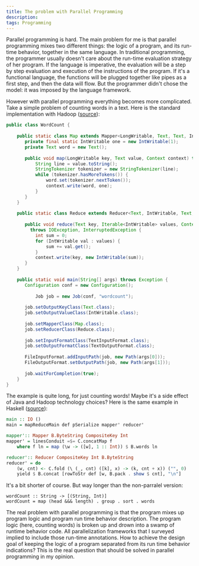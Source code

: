 ```yaml
---
title: The problem with Parallel Programming
description: 
tags: Programming
---
```


Parallel programming is hard.
The main problem for me is that parallel programming mixes two different things: the logic of a program, and its run-time behavior, together in the same language.
In traditional programming, the programmer usually doesn't care about the run-time evaluation strategy of her program.
If the language is imperative, the evaluation will be a step by step evaluation and execution of the instructions of the program.
If it's a functional language, the functions will be plugged together like pipes as a first step, and then the data will flow.
But the programmer didn't chose the model: it was imposed by the language framework.

However with parallel programming everything becomes more complicated.
Take a simple problem of counting words in a text.
Here is the standard implementation with Hadoop ([source](http://wiki.apache.org/hadoop/WordCount)):

```Java
public class WordCount {
           
    public static class Map extends Mapper<LongWritable, Text, Text, IntWritable> {
       private final static IntWritable one = new IntWritable(1);
       private Text word = new Text();
           
       public void map(LongWritable key, Text value, Context context) throws IOException, InterruptedException {
           String line = value.toString();
           StringTokenizer tokenizer = new StringTokenizer(line);
           while (tokenizer.hasMoreTokens()) {
               word.set(tokenizer.nextToken());
               context.write(word, one);
           }
       }
    } 
           
    public static class Reduce extends Reducer<Text, IntWritable, Text, IntWritable> {
   
       public void reduce(Text key, Iterable<IntWritable> values, Context context) 
         throws IOException, InterruptedException {
           int sum = 0;
           for (IntWritable val : values) {
               sum += val.get();
           }
           context.write(key, new IntWritable(sum));
       }
    }
           
    public static void main(String[] args) throws Exception {
       Configuration conf = new Configuration();
           
           Job job = new Job(conf, "wordcount");
       
       job.setOutputKeyClass(Text.class);
       job.setOutputValueClass(IntWritable.class);
           
       job.setMapperClass(Map.class);
       job.setReducerClass(Reduce.class);
           
       job.setInputFormatClass(TextInputFormat.class);
       job.setOutputFormatClass(TextOutputFormat.class);
           
       FileInputFormat.addInputPath(job, new Path(args[0]));
       FileOutputFormat.setOutputPath(job, new Path(args[1]));
           
       job.waitForCompletion(true);
    }
}
```

The example is quite long, for just counting words!
Maybe it's a side effect of Java and Hadoop technology choices?
Here is the same example in Haskell ([source](https://github.com/Soostone/hadron/blob/master/examples/WordCount.hs)):

```Haskell
main :: IO ()
main = mapReduceMain def pSerialize mapper' reducer'

mapper':: Mapper B.ByteString CompositeKey Int
mapper' = linesConduit =$= C.concatMap f
    where f ln = map (\w -> ([w], 1 :: Int)) $ B.words ln

reducer':: Reducer CompositeKey Int B.ByteString
reducer' = do
    (w, cnt) <- C.fold (\ (_, cnt) ([k], x) -> (k, cnt + x)) ("", 0)
    yield $ B.concat [rowToStr def [w, B.pack . show $ cnt], "\n"]
```

It's a bit shorter of course.
But way longer than the non-parralel version:

    wordCount :: String -> [(String, Int)]
    wordCount = map (head &&& length) . group . sort . words

The real problem with parallel programming is that the program mixes up program logic and program run time behavior description.
The program logic (here, counting words) is broken up and drown into a swamp of runtime behavior code.
All parallelization frameworks that I surveyed implied to include those run-time annotations.
How to achieve the design goal of keeping the logic of a program separated from its run time behavior indications?
This is the real question that should be solved in parallel programming in my opinion.


